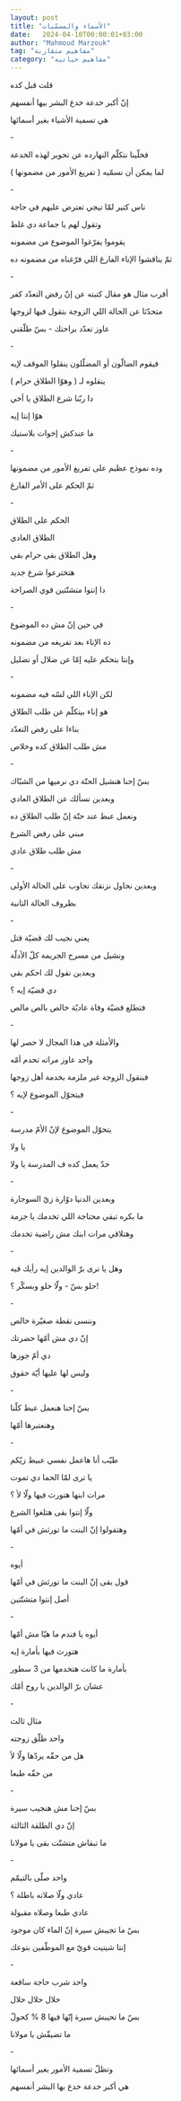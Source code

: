 ```yaml
---
layout: post
title: "الأسماء والمسمّيات"
date:   2024-04-10T00:00:01+03:00
author: "Mahmoud Marzouk"
tag: "مفاهيم متقاربة"
category: "مفاهيم حياتيه"
---
```



قلت قبل كده

إنّ أكبر خدعة خدع البشر بيها أنفسهم

هي تسمية الأشياء بغير أسمائها

\-

فخلّينا نتكلّم النهارده عن تحوير لهذه الخدعة

لما يمكن أن نسمّيه ( تفريغ الأمور من مضمونها )

\-

ناس كتير لمّا تيجي تعترض عليهم في حاجة

وتقول لهم يا جماعة دي غلط

يقوموا يفرّغوا الموضوع من مضمونه

ثمّ يناقشوا الإناء الفارغ اللي فرّغناه من مضمونه ده

\-

أقرب مثال هو مقال كتبته عن إنّ رفض التعدّد كفر

متحدّثا عن الحالة اللي الزوجة بتقول فيها لزوجها

عاوز تعدّد براحتك - بسّ طلّقني

\-

فيقوم الضالّون أو المضلّلون ينقلوا الموقف لإيه

ينقلوه لـ ( وهوّا الطلاق حرام )

دا ربّنا شرع الطلاق يا أخي

هوّا إنتا إيه

ما عندكش إخوات بلاستيك

\-

وده نموذج عظيم على تفريغ الأمور من مضمونها

ثمّ الحكم على الأمر الفارغ

\-

الحكم على الطلاق

الطلاق العادي

وهل الطلاق بقى حرام بقى

هتخترعوا شرع جديد

دا إنتوا متشتّتين قوي الصراحة

\-

في حين إنّ مش ده الموضوع

ده الإناء بعد تفريغه من مضمونه

وإنتا بتحكم عليه إمّا عن ضلال أو تضليل

\-

لكن الإناء اللي لسّه فيه مضمونه

هو إناء بيتكلّم عن طلب الطلاق

بناءا على رفض التعدّد

مش طلب الطلاق كده وخلاص

\-

بسّ إحنا هنشيل الحتّة دي نرميها من الشبّاك

وبعدين نسألك عن الطلاق العادي

ونعمل عبط عند حتّة إنّ طلب الطلاق ده

مبني على رفض الشرع

مش طلب طلاق عادي

\-

وبعدين نحاول نزنقك تجاوب على الحالة الأولى

بظروف الحالة التانية

\-

يعني نجيب لك قضيّة قتل

ونشيل من مسرح الجريمة كلّ الأدلّة

وبعدين نقول لك احكم بقى

دي قضيّة إيه ؟

فتطلع قضيّة وفاة عاديّة خالص بالص مالص

\-

والأمثلة في هذا المجال لا حصر لها

واحد عاوز مراته تخدم أمّه

فبنقول الزوجة غير ملزمة بخدمة أهل زوجها

فيتحوّل الموضوع لإيه ؟

\-

يتحوّل الموضوع لإنّ الأمّ مدرسة

يا ولا

حدّ يعمل كده ف المدرسة يا ولا

\-

وبعدين الدنيا دوّارة زيّ السوجارة

ما بكره تبقي محتاجة اللي تخدمك يا جزمة

وهتلاقي مرات ابنك مش راضية تخدمك

\-

وهل يا ترى برّ الوالدين إيه رأيك فيه

حلو بسّ - ولّا حلو وبسكّر ؟!

\-

وننسى نقطة صغيّرة خالص

إنّ دي مش أمّها حضرتك

دي أمّ جوزها

وليس لها عليها أيّة حقوق

\-

بسّ إحنا هنعمل عبط كلّنا

وهنعتبرها أمّها

\-

طيّب أنا هاعمل نفسي عبيط زيّكم

يا ترى لمّا الحما دي تموت

مرات ابنها هتورث فيها ولّا لأ ؟

ولّا إنتوا بقى هتلغوا الشرع

وهتقولوا إنّ البنت ما تورثش في أمّها

\-

أيوه

قول بقى إنّ البنت ما تورثش في أمّها

أصل إنتوا متشتّتين

\-

أيوه يا فندم ما هيّا مش أمّها

هتورث فيها بأمارة إيه

بأمارة ما كانت هتخدمها من 3 سطور

عشان برّ الوالدين يا روح أمّك

\-

مثال ثالث

واحد طلّق زوجته

هل من حقّه يردّها ولّا لأ

من حقّه طبعا

\-

بسّ إحنا مش هنجيب سيرة

إنّ دي الطلقة الثالثة

ما تبقاش متشتّت بقى يا مولانا

\-

واحد صلّى بالتيمّم

عادي ولّا صلاته باطلة ؟

عادي طبعا وصلاه مقبولة

بسّ ما تجيبش سيرة إنّ الماء كان موجود

إنتا شيتيت قويّ مع الموظّفين بتوعك

\-

واحد شرب حاجة ساقعة

حلال حلال حلال

بسّ ما تحيبش سيرة إنّها فيها 8 % كحولّ

ما تضيقّش يا مولانا

\-

وتظلّ تسمية الأمور بغير أسمائها

هي أكبر خدعة خدع بها البشر أنفسهم
